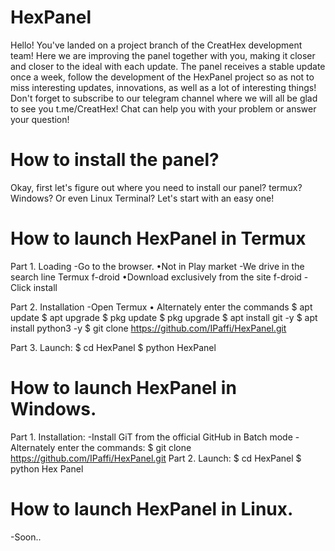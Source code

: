 # HexPanel
Hello!
You've landed on a project branch of the CreatHex development team!
Here we are improving the panel together with you, making it closer and closer to the ideal with each update.
The panel receives a stable update once a week, follow the development of the HexPanel project so as not to miss interesting updates, innovations, as well as a lot of interesting things!
Don't forget to subscribe to our telegram channel where we will all be glad to see you t.me/CreatHex! Chat can help you with your problem or answer your question!
# How to install the panel?
Okay, first let's figure out where you need to install our panel? termux? Windows? Or even Linux Terminal?
Let's start with an easy one!


# How to launch HexPanel in Termux
Part 1. Loading
-Go to the browser.
 •Not in Play market
-We drive in the search line Termux f-droid
 •Download exclusively from the site f-droid
-Click install

Part 2. Installation
-Open Termux
• Alternately enter the commands
$ apt update
$ apt upgrade
$ pkg update
$ pkg upgrade
$ apt install git -y
$ apt install python3 -y
$ git clone https://github.com/IPaffi/HexPanel.git

Part 3. Launch:
$ cd HexPanel
$ python HexPanel

# How to launch HexPanel in Windows.

Part 1. Installation:
-Install GiT from the official GitHub in Batch mode
-Alternately enter the commands:
$ git clone https://github.com/IPaffi/HexPanel.git
Part 2. Launch:
$ cd HexPanel
$ python Hex Panel

# How to launch HexPanel in Linux.
-Soon..
